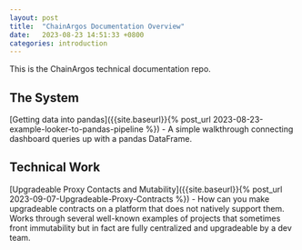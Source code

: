 ```yaml
---
layout: post
title:  "ChainArgos Documentation Overview"
date:   2023-08-23 14:51:33 +0800
categories: introduction
---
```


This is the ChainArgos technical documentation repo.

## The System

[Getting data into pandas]({{site.baseurl}}{% post_url 2023-08-23-example-looker-to-pandas-pipeline %}) -
A simple walkthrough connecting dashboard queries up with a pandas DataFrame.

## Technical Work

[Upgradeable Proxy Contacts and Mutability]({{site.baseurl}}{% post_url 2023-09-07-Upgradeable-Proxy-Contracts %}) -
How can you make upgradeable contracts on a platform that does not natively support them.
Works through several well-known examples of projects that sometimes front immutability but in fact are fully
centralized and upgradeable by a dev team.